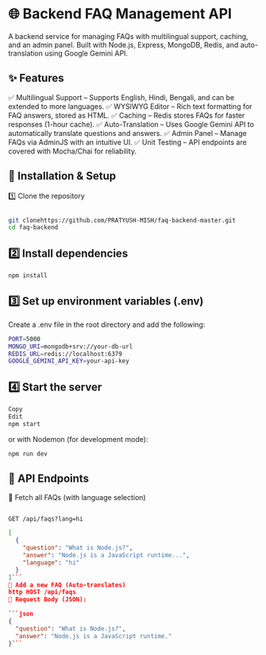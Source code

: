 
# 🌐 Backend FAQ Management API
A backend service for managing FAQs with multilingual support, caching, and an admin panel. Built with Node.js, Express, MongoDB, Redis, and auto-translation using Google Gemini API.

## ✨ Features
✅ Multilingual Support – Supports English, Hindi, Bengali, and can be extended to more languages.
✅ WYSIWYG Editor – Rich text formatting for FAQ answers, stored as HTML.
✅ Caching – Redis stores FAQs for faster responses (1-hour cache).
✅ Auto-Translation – Uses Google Gemini API to automatically translate questions and answers.
✅ Admin Panel – Manage FAQs via AdminJS with an intuitive UI.
✅ Unit Testing – API endpoints are covered with Mocha/Chai for reliability.

## 🚀 Installation & Setup
1️⃣ Clone the repository
```bash

git clonehttps://github.com/PRATYUSH-MISH/faq-backend-master.git
cd faq-backend
```
## 2️⃣ Install dependencies
```bash
npm install
```

## 3️⃣ Set up environment variables (.env)
Create a .env file in the root directory and add the following:
```bash
PORT=5000
MONGO_URI=mongodb+srv://your-db-url
REDIS_URL=redis://localhost:6379
GOOGLE_GEMINI_API_KEY=your-api-key
```
## 4️⃣ Start the server
```bash
Copy
Edit
npm start
```
or with Nodemon (for development mode):

```bash
npm run dev
```
## 📖 API Endpoints
🔹 Fetch all FAQs (with language selection)
```http

GET /api/faqs?lang=hi
```
```json
[
  {
    "question": "What is Node.js?",
    "answer": "Node.js is a JavaScript runtime...",
    "language": "hi"
  }
]```
🔹 Add a new FAQ (Auto-translates)
http HOST /api/faqs
🔹 Request Body (JSON):

```json
{
  "question": "What is Node.js?",
  "answer": "Node.js is a JavaScript runtime."
}```
